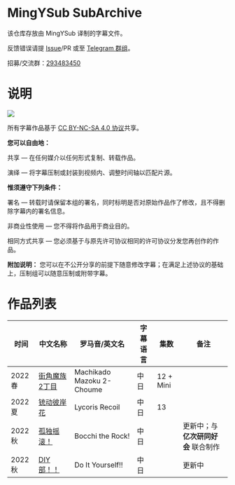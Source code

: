 # MingYSub SubArchive
该仓库存放由 MingYSub 译制的字幕文件。

反馈错误请提 [Issue](https://github.com/MingYSub/SubArchive/issues)/PR 或至 [Telegram 群组](https://t.me/MingYSub)。

招募/交流群：[293483450](https://jq.qq.com/?_wv=1027&k=M7BTPKx4)

# 说明
![](https://licensebuttons.net/l/by-nc-sa/3.0/88x31.png)

所有字幕作品基于 [CC BY-NC-SA 4.0 协议](https://creativecommons.org/licenses/by-nc-sa/4.0/)共享。

**您可以自由地：**

共享 — 在任何媒介以任何形式复制、转载作品。

演绎 — 将字幕压制或封装到视频内、调整时间轴以匹配片源。

**惟须遵守下列条件：**

署名 — 转载时请保留本组的署名，同时标明是否对原始作品作了修改，且不得删除字幕内的署名信息。

非商业性使用 — 您不得将作品用于商业目的。

相同方式共享 — 您必须基于与原先许可协议相同的许可协议分发您再创作的作品。

**附加说明：** 您可以在不公开分享的前提下随意修改字幕；在满足上述协议的基础上，压制组可以随意压制或附带字幕。

# 作品列表
| 时间 | 中文名称 | 罗马音/英文名 | 字幕语言 | 集数 | 备注 |
| --- | --- | --- | --- | --- | --- |
| 2022 春 | [街角魔族 2丁目](Archive/Machikado%20Mazoku%202-Choume) | Machikado Mazoku 2-Choume | 中日 | 12 + Mini |  |
| 2022 夏 | [铳动彼岸花](Archive/Lycoris%20Recoil) | Lycoris Recoil | 中日 | 13 |  |
| 2022 秋 | [孤独摇滚！](Archive/Bocchi%20the%20Rock%21) | Bocchi the Rock! | 中日 |  | 更新中；与 **亿次研同好会** 联合制作 |
| 2022 秋 | [DIY部！！](Archive/Do%20It%20Yourself%21%21) | Do It Yourself!! | 中日 |  | 更新中 |
